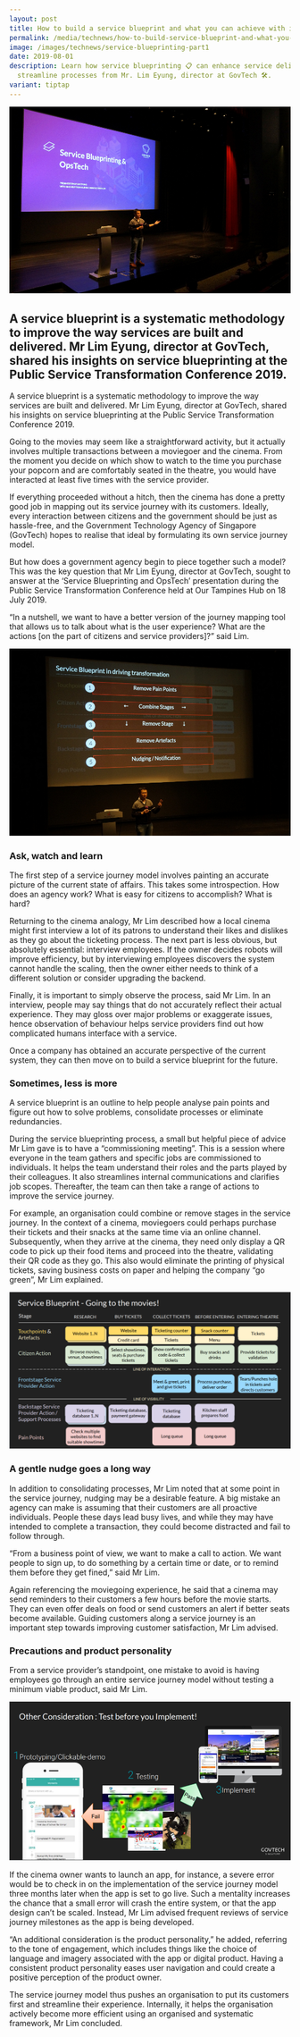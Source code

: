 ```yaml
---
layout: post
title: How to build a service blueprint and what you can achieve with it
permalink: /media/technews/how-to-build-service-blueprint-and-what-you-can-achieve-with-it/
image: /images/technews/service-blueprinting-part1
date: 2019-08-01
description: Learn how service blueprinting 📋 can enhance service delivery &
  streamline processes from Mr. Lim Eyung, director at GovTech 🛠️.
variant: tiptap
---
```

![Service blueprinting at PST](/images/technews/service-blueprinting-part1.png)

A service blueprint is a systematic methodology to improve the way services are built and delivered. Mr Lim Eyung, director at GovTech, shared his insights on service blueprinting at the Public Service Transformation Conference 2019.
---
A service blueprint is a systematic methodology to improve the way services are built and delivered. Mr Lim Eyung, director at GovTech, shared his insights on service blueprinting at the Public Service Transformation Conference 2019.
 
Going to the movies may seem like a straightforward activity, but it actually involves multiple transactions between a moviegoer and the cinema. From the moment you decide on which show to watch to the time you purchase your popcorn and are comfortably seated in the theatre, you would have interacted at least five times with the service provider.

If everything proceeded without a hitch, then the cinema has done a pretty good job in mapping out its service journey with its customers. Ideally, every interaction between citizens and the government should be just as hassle-free, and the Government Technology Agency of Singapore (GovTech) hopes to realise that ideal by formulating its own service journey model. 

But how does a government agency begin to piece together such a model? This was the key question that Mr Lim Eyung, director at GovTech, sought to answer at the ‘Service Blueprinting and OpsTech’ presentation during the Public Service Transformation Conference held at Our Tampines Hub on 18 July 2019.

“In a nutshell, we want to have a better version of the journey mapping tool that allows us to talk about what is the user experience? What are the actions [on the part of citizens and service providers]?” said Lim. 

![Service blueprinting at PST](/images/technews/service-blueprinting-part2.png)

### **Ask, watch and learn**

The first step of a service journey model involves painting an accurate picture of the current state of affairs. This takes some introspection. How does an agency work? What is easy for citizens to accomplish? What is hard? 
 
Returning to the cinema analogy, Mr Lim described how a local cinema might first interview a lot of its patrons to understand their likes and dislikes as they go about the ticketing process. The next part is less obvious, but absolutely essential: interview employees. If the owner decides robots will improve efficiency, but by interviewing employees discovers the system cannot handle the scaling, then the owner either needs to think of a different solution or consider upgrading the backend. 

Finally, it is important to simply observe the process, said Mr Lim. In an interview, people may say things that do not accurately reflect their actual experience. They may gloss over major problems or exaggerate issues, hence observation of behaviour helps service providers find out how complicated humans interface with a service. 

Once a company has obtained an accurate perspective of the current system, they can then move on to build a service blueprint for the future. 

### **Sometimes, less is more**

A service blueprint is an outline to help people analyse pain points and figure out how to solve problems, consolidate processes or eliminate redundancies.

During the service blueprinting process, a small but helpful piece of advice Mr Lim gave is to have a “commissioning meeting”. This is a session where everyone in the team gathers and specific jobs are commissioned to individuals. It helps the team understand their roles and the parts played by their colleagues. It also streamlines internal communications and clarifies job scopes. Thereafter, the team can then take a range of actions to improve the service journey. 

For example, an organisation could combine or remove stages in the service journey. In the context of a cinema, moviegoers could perhaps purchase their tickets and their snacks at the same time via an online channel. Subsequently, when they arrive at the cinema, they need only display a QR code to pick up their food items and proceed into the theatre, validating their QR code as they go. This also would eliminate the printing of physical tickets, saving business costs on paper and helping the company “go green”, Mr Lim explained.

![Service blueprinting at PST](/images/technews/service-blueprinting-part3.png)

### **A gentle nudge goes a long way**

In addition to consolidating processes, Mr Lim noted that at some point in the service journey, nudging may be a desirable feature. A big mistake an agency can make is assuming that their customers are all proactive individuals. People these days lead busy lives, and while they may have intended to complete a transaction, they could become distracted and fail to follow through.

“From a business point of view, we want to make a call to action. We want people to sign up, to do something by a certain time or date, or to remind them before they get fined,” said Mr Lim.

Again referencing the moviegoing experience, he said that a cinema may send reminders to their customers a few hours before the movie starts. They can even offer deals on food or send customers an alert if better seats become available. Guiding customers along a service journey is an important step towards improving customer satisfaction, Mr Lim advised. 

### **Precautions and product personality**

From a service provider’s standpoint, one mistake to avoid is having employees go through an entire service journey model without testing a minimum viable product, said Mr Lim. 

![Service blueprinting at PST](/images/technews/service-blueprinting-part4.png)

If the cinema owner wants to launch an app, for instance, a severe error would be to check in on the implementation of the service journey model three months later when the app is set to go live. Such a mentality increases the chance that a small error will crash the entire system, or that the app design can’t be scaled. Instead, Mr Lim advised frequent reviews of service journey milestones as the app is being developed.

“An additional consideration is the product personality,” he added, referring to the tone of engagement, which includes things like the choice of language and imagery associated with the app or digital product. Having a consistent product personality eases user navigation and could create a positive perception of the product owner.

The service journey model thus pushes an organisation to put its customers first and streamline their experience. Internally, it helps the organisation actively become more efficient using an organised and systematic framework, Mr Lim concluded.
